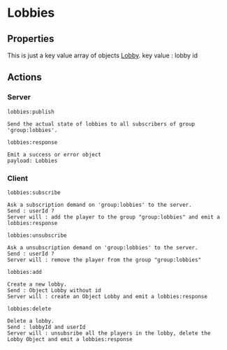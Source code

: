 # Lobbies

## Properties

This is just a key value array of objects [Lobby](./lobby.md).
key value : lobby id

## Actions

### **Server**

`lobbies:publish`

```
Send the actual state of lobbies to all subscribers of group 'group:lobbies'.
```

`lobbies:response`

```
Emit a success or error object
payload: Lobbies
```

### **Client**

`lobbies:subscribe`

```
Ask a subscription demand on 'group:lobbies' to the server.
Send : userId ?
Server will : add the player to the group "group:lobbies" and emit a lobbies:response
```

`lobbies:unsubscribe`

```
Ask a unsubscription demand on 'group:lobbies' to the server.
Send : userId ?
Server will : remove the player from the group "group:lobbies"
```

`lobbies:add`

```
Create a new lobby.
Send : Object Lobby without id
Server will : create an Object Lobby and emit a lobbies:response
```

`lobbies:delete`

```
Delete a lobby.
Send : lobbyId and userId
Server will : unsubsribe all the players in the lobby, delete the Lobby Object and emit a lobbies:response
```
